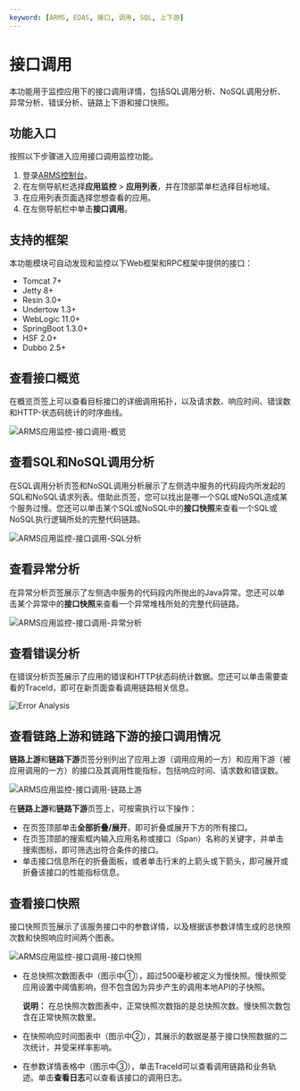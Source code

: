 ```yaml
---
keyword: [ARMS, EDAS, 接口, 调用, SQL, 上下游]
---
```


# 接口调用

本功能用于监控应用下的接口调用详情，包括SQL调用分析、NoSQL调用分析、异常分析、错误分析、链路上下游和接口快照。

## 功能入口

按照以下步骤进入应用接口调用监控功能。

1.  登录[ARMS控制台](https://arms.console.aliyun.com/#/home)。
2.  在左侧导航栏选择**应用监控** \> **应用列表**，并在顶部菜单栏选择目标地域。
3.  在应用列表页面选择您想查看的应用。
4.  在左侧导航栏中单击**接口调用**。

## 支持的框架

本功能模块可自动发现和监控以下Web框架和RPC框架中提供的接口：

-   Tomcat 7+
-   Jetty 8+
-   Resin 3.0+
-   Undertow 1.3+
-   WebLogic 11.0+
-   SpringBoot 1.3.0+
-   HSF 2.0+
-   Dubbo 2.5+

## 查看接口概览

在概览页签上可以查看目标接口的详细调用拓扑，以及请求数、响应时间、错误数和HTTP-状态码统计的时序曲线。

![ARMS应用监控-接口调用-概览](https://static-aliyun-doc.oss-accelerate.aliyuncs.com/assets/img/zh-CN/1394826061/p64160.png)

## 查看SQL和NoSQL调用分析

在SQL调用分析页签和NoSQL调用分析展示了左侧选中服务的代码段内所发起的SQL和NoSQL请求列表。借助此页签，您可以找出是哪一个SQL或NoSQL造成某个服务过慢。您还可以单击某个SQL或NoSQL中的**接口快照**来查看一个SQL或NoSQL执行逻辑所处的完整代码链路。

![ARMS应用监控-接口调用-SQL分析](https://static-aliyun-doc.oss-accelerate.aliyuncs.com/assets/img/zh-CN/1394826061/p64163.png)

## 查看异常分析

在异常分析页签展示了左侧选中服务的代码段内所抛出的Java异常。您还可以单击某个异常中的**接口快照**来查看一个异常堆栈所处的完整代码链路。

![ARMS应用监控-接口调用-异常分析](https://static-aliyun-doc.oss-accelerate.aliyuncs.com/assets/img/zh-CN/1394826061/p64166.png)

## 查看错误分析

在错误分析页签展示了应用的错误和HTTP状态码统计数据。您还可以单击需要查看的TraceId，即可在新页面查看调用链路相关信息。

![Error Analysis](https://static-aliyun-doc.oss-accelerate.aliyuncs.com/assets/img/zh-CN/1394826061/p75826.png)

## 查看链路上游和链路下游的接口调用情况

**链路上游**和**链路下游**页签分别列出了应用上游（调用应用的一方）和应用下游（被应用调用的一方）的接口及其调用性能指标，包括响应时间、请求数和错误数。

![ARMS应用监控-接口调用-链路上游](../images/p64182.png "链路上游页签")

在**链路上游**和**链路下游**页签上，可按需执行以下操作：

-   在页签顶部单击**全部折叠/展开**，即可折叠或展开下方的所有接口。
-   在页签顶部的搜索框内输入应用名称或接口（Span）名称的关键字，并单击搜索图标，即可筛选出符合条件的接口。
-   单击接口信息所在的折叠面板，或者单击行末的上箭头或下箭头，即可展开或折叠该接口的性能指标信息。

## 查看接口快照

接口快照页签展示了该服务接口中的参数详情，以及根据该参数详情生成的总快照次数和快照响应时间两个图表。

![ARMS应用监控-接口调用-接口快照](https://static-aliyun-doc.oss-accelerate.aliyuncs.com/assets/img/zh-CN/4047316161/p75784.png)

-   在总快照次数图表中（图示中①），超过500毫秒被定义为慢快照。慢快照受应用设置中阈值影响，但不包含因为异步产生的调用本地API的子快照。

    **说明：** 在总快照次数图表中，正常快照次数指的是总快照次数。慢快照次数包含在正常快照次数里。

-   在快照响应时间图表中（图示中②），其展示的数据是基于接口快照数据的二次统计，并受采样率影响。
-   在参数详情表格中（图示中③），单击TraceId可以查看调用链路和业务轨迹。单击**查看日志**可以查看该接口的调用日志。

